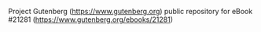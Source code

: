 Project Gutenberg (https://www.gutenberg.org) public repository for eBook #21281 (https://www.gutenberg.org/ebooks/21281)
